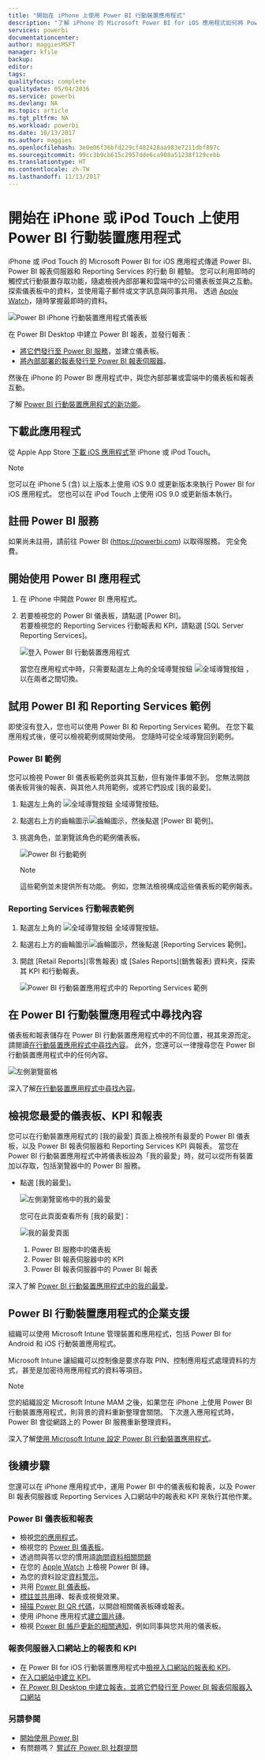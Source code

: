 ```yaml
---
title: "開始在 iPhone 上使用 Power BI 行動裝置應用程式"
description: "了解 iPhone 的 Microsoft Power BI for iOS 應用程式如何將 Power BI 帶入您的口袋，讓您可以行動存取內部部署和雲端的商務資訊。"
services: powerbi
documentationcenter: 
author: maggiesMSFT
manager: kfile
backup: 
editor: 
tags: 
qualityfocus: complete
qualitydate: 05/04/2016
ms.service: powerbi
ms.devlang: NA
ms.topic: article
ms.tgt_pltfrm: NA
ms.workload: powerbi
ms.date: 10/13/2017
ms.author: maggies
ms.openlocfilehash: 3e0e06f36bfd229cf482428aa983e7211dbf897c
ms.sourcegitcommit: 99cc3b9cb615c2957dde6ca908a51238f129cebb
ms.translationtype: HT
ms.contentlocale: zh-TW
ms.lasthandoff: 11/13/2017
---
```

# <a name="get-started-with-the-power-bi-mobile-app-on-an-iphone-or-ipod-touch"></a>開始在 iPhone 或 iPod Touch 上使用 Power BI 行動裝置應用程式
iPhone 或 iPod Touch 的 Microsoft Power BI for iOS 應用程式傳遞 Power BI、Power BI 報表伺服器和 Reporting Services 的行動 BI 體驗。 您可以利用即時的觸控式行動裝置存取功能，隨處檢視內部部署和雲端中的公司儀表板並與之互動。 探索儀表板中的資料，並使用電子郵件或文字訊息與同事共用。 透過 [Apple Watch](mobile-apple-watch.md)，隨時掌握最即時的資料。  

![Power BI iPhone 行動裝置應用程式儀表板](media/mobile-iphone-app-get-started/power-bi-mobile-get-started-dash.png)

在 Power BI Desktop 中建立 Power BI 報表，並發行報表：

* [將它們發行至 Power BI 服務](service-get-started.md)，並建立儀表板。
* [將內部部署的報表發行至 Power BI 報表伺服器](report-server/quickstart-create-powerbi-report.md)。

然後在 iPhone 的 Power BI 應用程式中，與您內部部署或雲端中的儀表板和報表互動。

了解 [Power BI 行動裝置應用程式的新功能](mobile-whats-new-in-the-mobile-apps.md)。

## <a name="download-the-app"></a>下載此應用程式
從 Apple App Store [下載 iOS 應用程式](http://go.microsoft.com/fwlink/?LinkId=522062 "下載 iPhone 應用程式")至 iPhone 或 iPod Touch。

> [!NOTE]
> 您可以在 iPhone 5 (含) 以上版本上使用 iOS 9.0 或更新版本來執行 Power BI for iOS 應用程式。 您也可以在 iPod Touch 上使用 iOS 9.0 或更新版本執行。
> 
> 

## <a name="sign-up-for-the-power-bi-service"></a>註冊 Power BI 服務
如果尚未註冊，請前往 Power BI (https://powerbi.com) 以取得服務。 完全免費。

## <a name="get-started-with-the-power-bi-app"></a>開始使用 Power BI 應用程式
1. 在 iPhone 中開啟 Power BI 應用程式。
2. 若要檢視您的 Power BI 儀表板，請點選 [Power BI]。  
   若要檢視您的 Reporting Services 行動報表和 KPI，請點選 [SQL Server Reporting Services]。
   
   ![登入 Power BI 行動裝置應用程式](media/mobile-iphone-app-get-started/power-bi-connect-to-login.png)
   
   當您在應用程式中時，只需要點選左上角的全域導覽按鈕 ![全域導覽按鈕](media/mobile-iphone-app-get-started/power-bi-iphone-global-nav-button.png) ，以在兩者之間切換。 

## <a name="try-the-power-bi-and-reporting-services-samples"></a>試用 Power BI 和 Reporting Services 範例
即使沒有登入，您也可以使用 Power BI 和 Reporting Services 範例。 在您下載應用程式後，便可以檢視範例或開始使用。 您隨時可從全域導覽回到範例。

### <a name="power-bi-samples"></a>Power BI 範例
您可以檢視 Power BI 儀表板範例並與其互動，但有幾件事做不到。 您無法開啟儀表板背後的報表、與其他人共用範例，或將它們設成 [我的最愛]。

1. 點選左上角的 ![全域導覽按鈕](media/mobile-iphone-app-get-started/power-bi-iphone-global-nav-button.png) 全域導覽按鈕。
2. 點選右上方的齒輪圖示![齒輪圖示](media/mobile-iphone-app-get-started/power-bi-ios-gear-icon.png)，然後點選 [Power BI 範例]。
3. 挑選角色，並瀏覽該角色的範例儀表板。  
   
   ![Power BI 行動範例](media/mobile-iphone-app-get-started/power-bi-iphone-powerbi-samples.png)
   
   > [!NOTE]
   > 這些範例並未提供所有功能。 例如，您無法檢視構成這些儀表板的範例報表。 
   > 
   > 

### <a name="reporting-services-mobile-report-samples"></a>Reporting Services 行動報表範例
1. 點選左上角的 ![全域導覽按鈕](media/mobile-iphone-app-get-started/power-bi-iphone-global-nav-button.png) 全域導覽按鈕。
2. 點選右上方的齒輪圖示![齒輪圖示](media/mobile-iphone-app-get-started/power-bi-ios-gear-icon.png)，然後點選 [Reporting Services 範例]。
3. 開啟 [Retail Reports]\(零售報表) 或 [Sales Reports]\(銷售報表) 資料夾，探索其 KPI 和行動報表。
   
   ![Power BI 行動裝置應用程式中的 Reporting Services 範例](media/mobile-iphone-app-get-started/power-bi-iphone-ssrs-samples.png)

## <a name="find-your-content-in-the-power-bi-mobile-apps"></a>在 Power BI 行動裝置應用程式中尋找內容
儀表板和報表儲存在 Power BI 行動裝置應用程式中的不同位置，視其來源而定。 請閱讀[在行動裝置應用程式中尋找內容](mobile-apps-find-content-mobile-devices.md)。 此外，您還可以一律搜尋您在 Power BI 行動裝置應用程式中的任何內容。 

![左側瀏覽窗格](media/mobile-iphone-app-get-started/power-bi-iphone-left-nav.png)

深入了解[在行動裝置應用程式中尋找內容](mobile-apps-find-content-mobile-devices.md)。

## <a name="view-your-favorite-dashboards-kpis-and-reports"></a>檢視您最愛的儀表板、KPI 和報表
您可以在行動裝置應用程式的 [我的最愛] 頁面上檢視所有最愛的 Power BI 儀表板，以及 Power BI 報表伺服器和 Reporting Services KPI 與報表。 當您在 Power BI 行動裝置應用程式中將儀表板設為「我的最愛」時，就可以從所有裝置加以存取，包括瀏覽器中的 Power BI 服務。 

* 點選 [我的最愛]。
  
   ![左側瀏覽窗格中的我的最愛](media/mobile-iphone-app-get-started/power-bi-iphone-favorites-nav.png)
  
   您可在此頁面查看所有 [我的最愛]：
  
   ![我的最愛頁面](media/mobile-iphone-app-get-started/power-bi-iphone-faves-report-server-number-callouts.png)
  
  1. Power BI 服務中的儀表板
  2. Power BI 報表伺服器中的 KPI
  3. Power BI 報表伺服器中的 Power BI 報表

深入了解 [Power BI 行動裝置應用程式中的我的最愛](mobile-apps-favorites.md)。

## <a name="enterprise-support-for-the-power-bi-mobile-apps"></a>Power BI 行動裝置應用程式的企業支援
組織可以使用 Microsoft Intune 管理裝置和應用程式，包括 Power BI for Android 和 iOS 行動裝置應用程式。

Microsoft Intune 讓組織可以控制像是要求存取 PIN、控制應用程式處理資料的方式，甚至是加密待用應用程式的資料等項目。

> [!NOTE]
> 您的組織設定 Microsoft Intune MAM 之後，如果您在 iPhone 上使用 Power BI 行動裝置應用程式，則背景的資料重新整理會關閉。 下次進入應用程式時，Power BI 會從網路上的 Power BI 服務重新整理資料。
> 
> 

深入了解[使用 Microsoft Intune 設定 Power BI 行動裝置應用程式](service-admin-mobile-intune.md)。 

## <a name="next-steps"></a>後續步驟
您還可以在 iPhone 應用程式中，運用 Power BI 中的儀表板和報表，以及 Power BI 報表伺服器或 Reporting Services 入口網站中的報表和 KPI 來執行其他作業。

### <a name="power-bi-dashboards-and-reports"></a>Power BI 儀表板和報表
* 檢視[您的應用程式](service-install-use-apps.md)。
* 檢視您的 [Power BI 儀表板](mobile-apps-view-dashboard.md)。
* 透過問與答以您的慣用語[詢問資料相關問題](mobile-apps-ios-qna.md)
* 在您的 [Apple Watch](mobile-apple-watch.md) 上檢視 Power BI 磚。
* 為您的資料設定[資料警示](mobile-set-data-alerts-in-the-mobile-apps.md)。
* 共用 [Power BI 儀表板](mobile-share-dashboard-from-the-mobile-apps.md)。
* [標註並共用](mobile-annotate-and-share-a-tile-from-the-mobile-apps.md)磚、報表或視覺效果。
* [掃描 Power BI QR 代碼](mobile-apps-qr-code.md)，以開啟相關儀表板磚或報表。
* 使用 iPhone 應用程式[建立圖片磚](mobile-iphone-app-get-started.md)。
* 檢視 [Power BI 帳戶更新的相關通知](mobile-apps-notification-center.md)，例如同事與您共用的儀表板。

### <a name="reports-and-kpis-on-the-report-server-web-portals"></a>報表伺服器入口網站上的報表和 KPI
* 在 Power BI for iOS 行動裝置應用程式中[檢視入口網站的報表和 KPI](mobile-app-ssrs-kpis-mobile-on-premises-reports.md)。
* [在入口網站中建立 KPI](https://docs.microsoft.com/sql/reporting-services/working-with-kpis-in-reporting-services)。
* [在 Power BI Desktop 中建立報表，並將它們發行至 Power BI 報表伺服器入口網站](report-server/quickstart-create-powerbi-report.md)

### <a name="see-also"></a>另請參閱
* [開始使用 Power BI](service-get-started.md)
* 有問題嗎？ [嘗試在 Power BI 社群提問](http://community.powerbi.com/)

